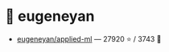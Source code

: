 # 👤 eugeneyan

- [eugeneyan/applied-ml](https://github.com/eugeneyan/applied-ml) — 27920 ⭐️ / 3743 🍴
